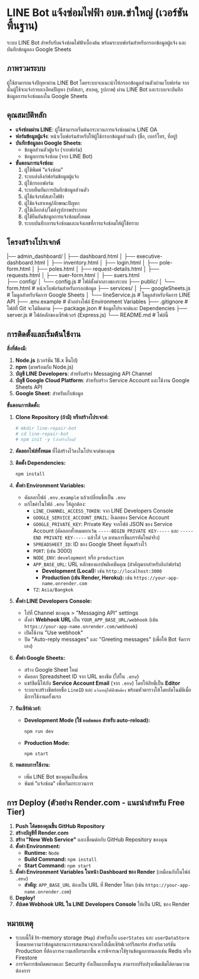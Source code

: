 # LINE Bot แจ้งซ่อมไฟฟ้า อบต.ข่าใหญ่ (เวอร์ชันพื้นฐาน)

ระบบ LINE Bot สำหรับรับแจ้งซ่อมไฟฟ้าเบื้องต้น พร้อมระบบฟอร์มสำหรับกรอกข้อมูลผู้แจ้ง และบันทึกข้อมูลลง Google Sheets

## ภาพรวมระบบ

ผู้ใช้สามารถแจ้งปัญหาผ่าน LINE Bot โดยระบบจะแนะนำให้กรอกข้อมูลส่วนตัวผ่านเว็บฟอร์ม จากนั้นผู้ใช้จะแจ้งรายละเอียดปัญหา (รหัสเสา, สาเหตุ, รูปภาพ) ผ่าน LINE Bot และระบบจะบันทึกข้อมูลการแจ้งซ่อมลงใน Google Sheets

## คุณสมบัติหลัก

* **แจ้งซ่อมผ่าน LINE**: ผู้ใช้สามารถเริ่มต้นกระบวนการแจ้งซ่อมผ่าน LINE OA
* **ฟอร์มข้อมูลผู้แจ้ง**: หน้าเว็บฟอร์มสำหรับให้ผู้ใช้กรอกข้อมูลส่วนตัว (ชื่อ, เบอร์โทร, ที่อยู่)
* **บันทึกข้อมูลลง Google Sheets**:
    * ข้อมูลส่วนตัวผู้แจ้ง (จากฟอร์ม)
    * ข้อมูลการแจ้งซ่อม (จาก LINE Bot)
* **ขั้นตอนการแจ้งซ่อม**:
    1.  ผู้ใช้พิมพ์ "แจ้งซ่อม"
    2.  ระบบส่งลิงก์ฟอร์มข้อมูลผู้แจ้ง
    3.  ผู้ใช้กรอกฟอร์ม
    4.  ระบบยืนยันการบันทึกข้อมูลส่วนตัว
    5.  ผู้ใช้แจ้งรหัสเสาไฟฟ้า
    6.  ผู้ใช้แจ้งสาเหตุ/ลักษณะปัญหา
    7.  ผู้ใช้เลือกส่ง/ไม่ส่งรูปภาพประกอบ
    8.  ผู้ใช้ยืนยันข้อมูลการแจ้งซ่อมทั้งหมด
    9.  ระบบบันทึกการแจ้งซ่อมและแจ้งเลขที่การแจ้งซ่อมให้ผู้ใช้ทราบ

## โครงสร้างโปรเจกต์



|── admin_dashboard/
|   ├── dashboard.html
│   ├── executive-dashboard.html
│   ├── inventory.html
│   ├── login.html
│   ├── pole-form.html
│   ├── poles.html
│   ├── request-details.html
│   ├── requests.html
│   ├── suer-form.html
│   ├── suers.html    
├── config/
│   └── config.js           # ไฟล์ตั้งค่ากลางของระบบ
├── public/
│   └── form.html           # หน้าเว็บฟอร์มสำหรับกรอกข้อมูล
├── services/
│   ├── googleSheets.js     # โมดูลสำหรับจัดการ Google Sheets
│   └── lineService.js        # โมดูลสำหรับจัดการ LINE API
├── .env.example            # ตัวอย่างไฟล์ Environment Variables
├── .gitignore              # ไฟล์ที่ Git จะไม่ติดตาม
├── package.json            # ข้อมูลโปรเจกต์และ Dependencies
├── server.js               # ไฟล์หลักของเซิร์ฟเวอร์ (Express.js)
└── README.md               # ไฟล์นี้


## การติดตั้งและเริ่มต้นใช้งาน

**สิ่งที่ต้องมี:**

1.  **Node.js** (เวอร์ชัน 18.x ขึ้นไป)
2.  **npm** (มาพร้อมกับ Node.js)
3.  **บัญชี LINE Developers**: สำหรับสร้าง Messaging API Channel
4.  **บัญชี Google Cloud Platform**: สำหรับสร้าง Service Account และใช้งาน Google Sheets API
5.  **Google Sheet**: สำหรับเก็บข้อมูล

**ขั้นตอนการติดตั้ง:**

1.  **Clone Repository (ถ้ามี) หรือสร้างโปรเจกต์:**
    ```bash
    # mkdir line-repair-bot
    # cd line-repair-bot
    # npm init -y (ถ้าสร้างใหม่)
    ```

2.  **คัดลอกไฟล์ทั้งหมด** ที่ได้สร้างไว้ลงในโปรเจกต์ของคุณ

3.  **ติดตั้ง Dependencies:**
    ```bash
    npm install
    ```

4.  **ตั้งค่า Environment Variables:**
    * คัดลอกไฟล์ `.env.example` แล้วเปลี่ยนชื่อเป็น `.env`
    * แก้ไขค่าในไฟล์ `.env` ให้ถูกต้อง:
        * `LINE_CHANNEL_ACCESS_TOKEN`: จาก LINE Developers Console
        * `GOOGLE_SERVICE_ACCOUNT_EMAIL`: อีเมลของ Service Account
        * `GOOGLE_PRIVATE_KEY`: Private Key จากไฟล์ JSON ของ Service Account (คัดลอกทั้งหมดยกเว้น `-----BEGIN PRIVATE KEY-----` และ `-----END PRIVATE KEY-----` แล้วใส่ `\n` แทนการขึ้นบรรทัดใหม่จริง)
        * `SPREADSHEET_ID`: ID ของ Google Sheet ที่คุณสร้างไว้
        * `PORT`: (เช่น 3000)
        * `NODE_ENV`: `development` หรือ `production`
        * `APP_BASE_URL`: URL หลักของแอปพลิเคชันคุณ (สำคัญมากสำหรับลิงก์ฟอร์ม)
            * **Development (Local):** เช่น `http://localhost:3000`
            * **Production (เช่น Render, Heroku):** เช่น `https://your-app-name.onrender.com`
        * `TZ`: `Asia/Bangkok`

5.  **ตั้งค่า LINE Developers Console:**
    * ไปที่ Channel ของคุณ > "Messaging API" settings
    * ตั้งค่า **Webhook URL** เป็น `YOUR_APP_BASE_URL/webhook` (เช่น `https://your-app-name.onrender.com/webhook`)
    * เปิดใช้งาน "Use webhook"
    * ปิด "Auto-reply messages" และ "Greeting messages" (เพื่อให้ Bot จัดการเอง)

6.  **ตั้งค่า Google Sheets:**
    * สร้าง Google Sheet ใหม่
    * คัดลอก Spreadsheet ID จาก URL ของชีต (ใส่ใน `.env`)
    * แชร์ชีตนี้ให้กับ **Service Account Email** (จาก `.env`) โดยให้สิทธิ์เป็น **Editor**
    * ระบบจะสร้างชีตย่อยชื่อ `LineID` และ `แจ้งเหตุไฟฟ้าขัดข้อง` พร้อมหัวตารางให้โดยอัตโนมัติเมื่อมีการใช้งานครั้งแรก

7.  **รันเซิร์ฟเวอร์:**
    * **Development Mode (ใช้ `nodemon` สำหรับ auto-reload):**
        ```bash
        npm run dev
        ```
    * **Production Mode:**
        ```bash
        npm start
        ```

8.  **ทดสอบการใช้งาน:**
    * เพิ่ม LINE Bot ของคุณเป็นเพื่อน
    * พิมพ์ "แจ้งซ่อม" เพื่อเริ่มกระบวนการ

## การ Deploy (ตัวอย่าง Render.com - แนะนำสำหรับ Free Tier)

1.  **Push โค้ดของคุณขึ้น GitHub Repository**
2.  **สร้างบัญชีที่ Render.com**
3.  **สร้าง "New Web Service"** และเชื่อมต่อกับ GitHub Repository ของคุณ
4.  **ตั้งค่า Environment:**
    * **Runtime:** `Node`
    * **Build Command:** `npm install`
    * **Start Command:** `npm start`
5.  **ตั้งค่า Environment Variables ในหน้า Dashboard ของ Render** (เหมือนกับในไฟล์ `.env`)
    * **สำคัญ:** `APP_BASE_URL` ต้องเป็น URL ที่ Render ให้มา (เช่น `https://your-app-name.onrender.com`)
6.  **Deploy!**
7.  **อัปเดต Webhook URL ใน LINE Developers Console** ให้เป็น URL ของ Render

## หมายเหตุ

* ระบบนี้ใช้ In-memory storage (`Map`) สำหรับเก็บ `userStates` และ `userDataStore` ซึ่งหมายความว่าข้อมูลสถานะการสนทนาจะหายไปเมื่อเซิร์ฟเวอร์รีสตาร์ท สำหรับเวอร์ชัน Production ที่ต้องการความเสถียรมากขึ้น ควรพิจารณาใช้ฐานข้อมูลภายนอกเช่น Redis หรือ Firestore
* การจัดการข้อผิดพลาดและ Security ยังเป็นแบบพื้นฐาน สามารถปรับปรุงเพิ่มเติมได้ตามความต้องการ

